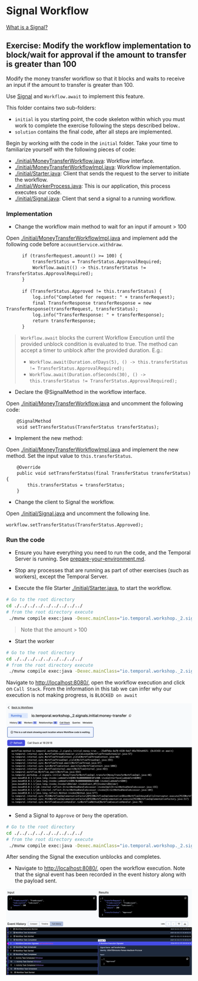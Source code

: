 # Signal Workflow

[What is a Signal?](https://docs.temporal.io/workflows#signal) 


## Exercise: Modify the workflow implementation to block/wait for approval if the amount to transfer is greater than 100

Modify the money transfer workflow so that it blocks and waits to receive an input if the amount to transfer is greater than 100.

Use [Signal](https://docs.temporal.io/workflows#signal) and `Workflow.await` to implement this feature.

This folder contains two sub-folders:
- `initial` is you starting point, the code skeleton within which you must work to complete the exercise following the steps described below..
- `solution` contains the final code, after all steps are implemented.


Begin by working with the code in the `initial` folder. Take your time to familiarize yourself with the following pieces of code:
- [./initial/MoneyTransferWorkflow.java](./initial/MoneyTransferWorkflow.java): Workflow interface.
- [./initial/MoneyTransferWorkflowImpl.java](./initial/MoneyTransferWorkflowImpl.java): Workflow implementation.
- [./initial/Starter.java](./initial/Starter.java): Client that sends the request to the server to initiate the workflow.
- [./initial/WorkerProcess.java](./initial/WorkerProcess.java): This is our application, this process executes our code.
- [./initial/Signal.java](./initial/Signal.java): Client that send a signal to a running workflow.


###  Implementation

- Change the workflow main method to wait for an input if amount > 100

Open [./initial/MoneyTransferWorkflowImpl.java](./initial/MoneyTransferWorkflowImpl.java) and implement add the following code before `accountService.withdraw`.

```
      if (transferRequest.amount() >= 100) {
          transferStatus = TransferStatus.ApprovalRequired;
          Workflow.await(() -> this.transferStatus != TransferStatus.ApprovalRequired);
      }

      if (TransferStatus.Approved != this.transferStatus) {
          log.info("Completed for request: " + transferRequest);
          final TransferResponse transferResponse = new TransferResponse(transferRequest, transferStatus);
          log.info("TransferResponse: " + transferResponse);
          return transferResponse;
      }
```



> `Workflow.await` blocks the current Workflow Execution until the provided unblock condition is evaluated to true.
The method can accept a timer to unblock after the provided duration. E.g.:
> - `Workflow.await(Duration.ofDays(5), () -> this.transferStatus != TransferStatus.ApprovalRequired);`
> - `Workflow.await(Duration.ofSeconds(30), () -> this.transferStatus != TransferStatus.ApprovalRequired);`



- Declare the @SignalMethod in the workflow interface.

Open [./initial/MoneyTransferWorkflow.java](./initial/MoneyTransferWorkflow.java) and uncomment the following code:

```
    @SignalMethod
    void setTransferStatus(TransferStatus transferStatus);
```


- Implement the new method:

Open [./initial/MoneyTransferWorkflowImpl.java](./initial/MoneyTransferWorkflowImpl.java) and implement the new method. Set the input value to `this.transferStatus`.

```
    @Override
    public void setTransferStatus(final TransferStatus transferStatus) {
        this.transferStatus = transferStatus;
    }
```


- Change the client to Signal the workflow.

Open [./initial/Signal.java](./initial/Signal.java) and uncomment the following line.

```
workflow.setTransferStatus(TransferStatus.Approved);
```

###  Run the code

- Ensure you have everything you need to run the code, and the Temporal Server is running.
  See [prepare-your-environment.md](./../../../../../../../../prepare-your-environment.md).

- Stop any processes that are running as part of other exercises (such as workers), except the Temporal Server.

- Execute the file Starter [./initial/Starter.java](./initial/Starter.java), to start the workflow.

```bash
# Go to the root directory
cd ./../../../../../../../../
# from the root directory execute
 ./mvnw compile exec:java -Dexec.mainClass="io.temporal.workshop._2.signal.initial.Starter"

```

> Note that the amount > 100

- Start the worker

```bash
# Go to the root directory
cd ./../../../../../../../../
# from the root directory execute
 ./mvnw compile exec:java -Dexec.mainClass="io.temporal.workshop._2.signal.initial.WorkerProcess"

```

Navigate to  [http://localhost:8080/](http://localhost:8080/), open the workflow execution and click on `Call Stack`.
From the information in this tab we can infer why our execution is not making progress, is `BLOCKED on await`

![](blockedOnAwait.png)



- Send a Signal to `Approve` or `Deny` the operation.

```bash
# Go to the root directory
cd ./../../../../../../../../
# from the root directory execute
 ./mvnw compile exec:java -Dexec.mainClass="io.temporal.workshop._2.signal.initial.Signal"

```

After sending the Signal the execution unblocks and completes.

- Navigate to  [http://localhost:8080/](http://localhost:8080/), open the workflow execution.
Note that the signal event has been recorded in the event history along with the payload sent.

![](img.png)